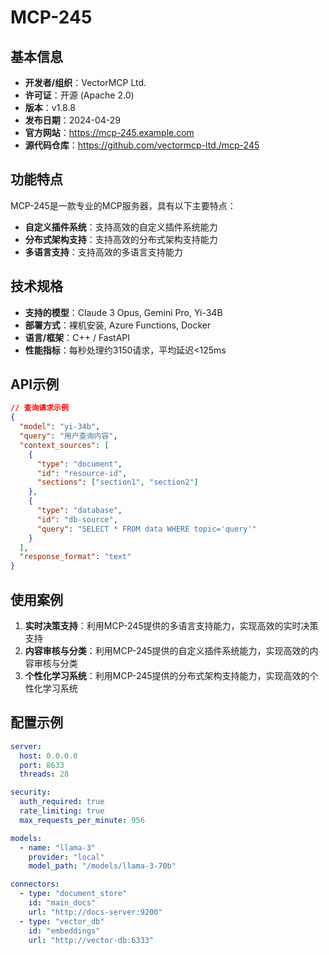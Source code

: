 # MCP-245

## 基本信息

- **开发者/组织**：VectorMCP Ltd.
- **许可证**：开源 (Apache 2.0)
- **版本**：v1.8.8
- **发布日期**：2024-04-29
- **官方网站**：https://mcp-245.example.com
- **源代码仓库**：https://github.com/vectormcp-ltd./mcp-245

## 功能特点

MCP-245是一款专业的MCP服务器，具有以下主要特点：

- **自定义插件系统**：支持高效的自定义插件系统能力
- **分布式架构支持**：支持高效的分布式架构支持能力
- **多语言支持**：支持高效的多语言支持能力


## 技术规格

- **支持的模型**：Claude 3 Opus, Gemini Pro, Yi-34B
- **部署方式**：裸机安装, Azure Functions, Docker
- **语言/框架**：C++ / FastAPI
- **性能指标**：每秒处理约3150请求，平均延迟<125ms

## API示例

```json
// 查询请求示例
{
  "model": "yi-34b",
  "query": "用户查询内容",
  "context_sources": [
    {
      "type": "document",
      "id": "resource-id",
      "sections": ["section1", "section2"]
    },
    {
      "type": "database",
      "id": "db-source",
      "query": "SELECT * FROM data WHERE topic='query'"
    }
  ],
  "response_format": "text"
}
```

## 使用案例

1. **实时决策支持**：利用MCP-245提供的多语言支持能力，实现高效的实时决策支持
2. **内容审核与分类**：利用MCP-245提供的自定义插件系统能力，实现高效的内容审核与分类
3. **个性化学习系统**：利用MCP-245提供的分布式架构支持能力，实现高效的个性化学习系统


## 配置示例

```yaml
server:
  host: 0.0.0.0
  port: 8633
  threads: 28

security:
  auth_required: true
  rate_limiting: true
  max_requests_per_minute: 956

models:
  - name: "llama-3"
    provider: "local"
    model_path: "/models/llama-3-70b"

connectors:
  - type: "document_store"
    id: "main_docs"
    url: "http://docs-server:9200"
  - type: "vector_db"
    id: "embeddings"
    url: "http://vector-db:6333"
```